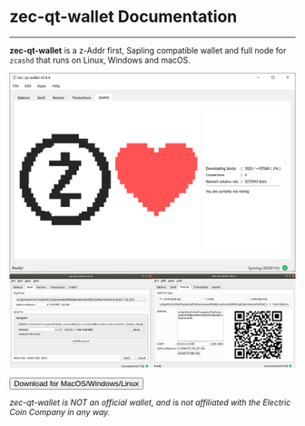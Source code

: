 # zec-qt-wallet Documentation

---

**zec-qt-wallet** is a z-Addr first, Sapling compatible wallet and full node for `zcashd` that runs on Linux, Windows and macOS.

![Zec QT Wallet](images/screenshot-main.png)
![Zec QT Wallet](images/screenshot-sub.png)

<div class="downloadbinbutton"><a href="https://github.com/ZcashFoundation/zec-qt-wallet/releases"><button class="button">Download for MacOS/Windows/Linux</button></a></div>

_zec-qt-wallet is NOT an official wallet, and is not affiliated with the Electric Coin Company in any way._